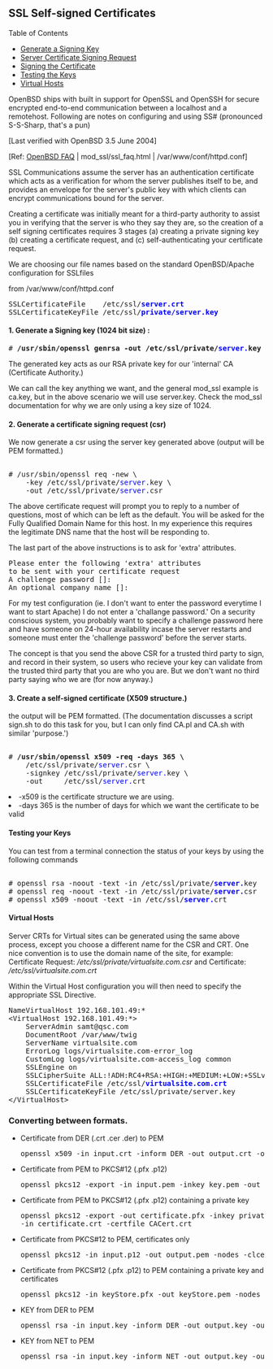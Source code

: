 
## SSL Self-signed Certificates

<div class="toc">

Table of Contents

<ul>
    <li><a href="#sscKey" class="anchBlue">Generate a Signing Key</a></li>
    <li><a href="#sscCSR">Server Certificate Signing Request</a></li>
    <li><a href="#sscCRT" class="anchBlue">Signing the Certificate</a></li>
    <li><a href="#sscTest" class="anchBlue">Testing the Keys</a></li>
    <li><a href="#sscVirtualHosts" class="anchBlue">Virtual Hosts</a></li>
</ul>

</div>

OpenBSD ships with built in support for OpenSSL and OpenSSH for secure encrypted 
end-to-end communication between a localhost and a remotehost. Following are 
notes on configuring and using SS# (pronounced S-S-Sharp, that's a pun)

[Last verified with OpenBSD 3.5 June 2004]

&#91;Ref: <a href="http://www.openbsd.org/faq/">OpenBSD 
FAQ</a> | mod_ssl/ssl_faq.html | /var/www/conf/httpd.conf]


SSL Communications assume the server has an authentication certificate which 
acts as a verification for whom the server publishes itself to be, and provides 
an envelope for the server's public key with which clients can encrypt communications 
bound for the server.

Creating a certificate was initially meant for a third-party authority to assist 
you in verifying that the server is who they say they are, so the creation of 
a self signing certificates requires 3 stages (a) creating a private signing 
key (b) creating a certificate request, and (c) self-authenticating your certificate 
request.

We are choosing our file names based on the standard OpenBSD/Apache configuration 
for SSLfiles

from /var/www/conf/httpd.conf

<pre class="config-file">
SSLCertificateFile    /etc/ssl/<font color="#0000FF"><b>server.crt</b></font>
SSLCertificateKeyFile /etc/ssl/<font color="#0000ff"><b>private/server.key</b></font>
</pre>

#### <a name="sscKey"></a>1. Generate a Signing key (1024 bit size) : 

<pre class="command-line">
# <b>/usr/sbin/openssl genrsa -out /etc/ssl/private/<font color="#0000FF">server.</font>key 1024 </b> 
</pre>

The generated key acts as our RSA private key for our 'internal' CA (Certificate 
Authority.) 

We can call the key anything we want, and the general mod_ssl example is ca.key, 
but in the above scenario we will use server.key. Check the mod_ssl documentation 
for why we are only using a key size of 1024.

#### <a name="sscCSR"></a>2. Generate a certificate signing request (csr)

We now generate a csr using the server key generated above (output will be 
PEM formatted.) 

<pre class="command-line"> 
# /usr/sbin/openssl req -new \
    -key /etc/ssl/private/<font color="#0000FF">server.</font>key \
    -out /etc/ssl/private/<font color="#0000FF">server.</font>csr 
</pre>

The above certificate request will prompt you to reply to a number of questions, 
most of which can be left as the default. You will be asked for the Fully Qualified 
Domain Name for this host. In my experience this requires the legitimate DNS 
name that the host will be responding to.

The last part of the above instructions is to ask for 'extra' attributes.

<pre class="screen-output">
Please enter the following 'extra' attributes
to be sent with your certificate request
A challenge password []:
An optional company name []:
</pre>

For my test configuration (ie. I don't want to enter the password everytime 
I want to start Apache) I do not enter a 'challange password.' On a security 
conscious system, you probably want to specify a challenge password here and 
have someone on 24-hour availability incase the server restarts and someone 
must enter the 'challenge password' before the server starts.

The concept is that you send the above CSR for a trusted third party to sign, 
and record in their system, so users who recieve your key can validate from 
the trusted third party that you are who you are. But we don't want no third 
party saying who we are (for now anyway.)

#### <a name="sscCRT"></a>3. Create a self-signed certificate (X509 structure.)

the output will be PEM formatted. (The documentation discusses a script sign.sh 
to do this task for you, but I can only find CA.pl and CA.sh with similar 'purpose.') 


<pre class="command-line"> 
# <b>/usr/sbin/openssl x509 -req -days 365 \</b>
    /etc/ssl/private/<font color="#0000FF">server.</font>csr \
    -signkey /etc/ssl/private/<font color="#0000FF">server.</font>key \
    -out     /etc/ssl/<font color="#0000FF">server.</font>crt
</pre>
    
<li>-x509 is the certificate structure we are using.
<li>-days 365 is the number of days for which we want the certificate to be valid

#### <a name="sscTest"></a>Testing your Keys

You can test from a terminal connection the status of your keys by using the 
following commands


<pre class="command-line"> 
# openssl rsa -noout -text -in /etc/ssl/private/<b><font color="#0000FF">server.</font></b>key 
# openssl req -noout -text -in /etc/ssl/private/<b><font color="#0000FF">server.</font></b>csr
# openssl x509 -noout -text -in /etc/ssl/<b><font color="#0000FF">server.</font></b>crt
</pre>

#### <a name="sscVirtualHosts"></a>Virtual Hosts

Server CRTs for Virtual sites can be generated using the same above process, 
except you choose a different name for the CSR and CRT. One nice convention 
is to use the domain name of the site, for example: 
Certificate Request: <i>/etc/ssl/private/virtualsite.com.csr </i>and 
Certificate:<i> /etc/ssl/virtualsite.com.crt </i>

Within the Virtual Host configuration you will then need to specify the appropriate 
SSL Directive.

<pre class="screen-output">
NameVirtualHost 192.168.101.49:*
&lt;VirtualHost 192.168.101.49:*&gt;
    ServerAdmin samt@qsc.com
    DocumentRoot /var/www/twig
    ServerName virtualsite.com
    ErrorLog logs/virtualsite.com-error_log
    CustomLog logs/virtualsite.com-access_log common
    SSLEngine on
    SSLCipherSuite ALL:!ADH:RC4+RSA:+HIGH:+MEDIUM:+LOW:+SSLv2:+EXP
    SSLCertificateFile /etc/ssl/<b><font color="#0000FF">virtualsite.com.crt</font></b>
    SSLCertificateKeyFile /etc/ssl/private/server.key
&lt;/VirtualHost&gt;
</pre>


### Converting between formats.

<ul>
<li>Certificate from DER (.crt .cer .der) to PEM
<pre class="command-line">
openssl x509 -in input.crt -inform DER -out output.crt -outform PEM
</pre>
<li>Certificate from PEM to PKCS#12 (.pfx .p12)
<pre class="command-line">
openssl pkcs12 -export -in input.pem -inkey key.pem -out output.p12
</pre>
<li>Certificate from PEM to PKCS#12 (.pfx .p12) containing a private key
<pre class="command-line">
openssl pkcs12 -export -out certificate.pfx -inkey privateKey.key \
-in certificate.crt -certfile CACert.crt
</pre>
<li>Certificate from PKCS#12 to PEM, certificates only
<pre class="command-line">
openssl pkcs12 -in input.p12 -out output.pem -nodes -clcerts
</pre>
<li>Certificate from PKCS#12 (.pfx .p12) to PEM containing a private key and certificates 
<pre class="command-line">
openssl pkcs12 -in keyStore.pfx -out keyStore.pem -nodes
</pre>
<li>KEY from DER to PEM
<pre class="command-line">
openssl rsa -in input.key -inform DER -out output.key -outform PEM
</pre>
<li>KEY from NET to PEM
<pre class="command-line">
openssl rsa -in input.key -inform NET -out output.key -outform PEM
</pre>
</ul>
